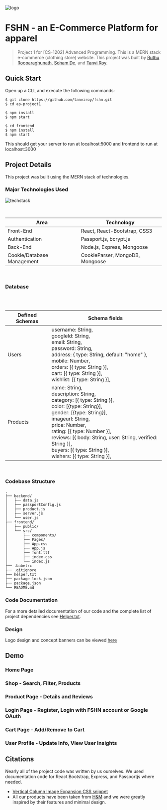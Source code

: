 ![logo](https://user-images.githubusercontent.com/61850850/96576215-79825380-12ef-11eb-9843-6bb4146b766f.png)

# FSHN - an E-Commerce Platform for apparel
> Project 1 for [CS-1202] Advanced Programming. This is a MERN stack e-commerce (clothing store) website. This project was built by [Ruthu Rooparaghunath](https://github.com/hulikalruthu), [Soham De](https://github.com/actuallysoham), and [Tanvi Roy](https://github.com/tanviroy). 

## Quick Start
Open up a CLI, and execute the following commands:
```
$ git clone https://github.com/tanviroy/fshn.git
$ cd ap-project1

$ npm install
$ npm start

$ cd frontend
$ npm install
$ npm start
```
This should get your server to run at localhost:5000 and frontend to run at localhost:3000

## Project Details
This project was built using the MERN stack of technologies.

### Major Technologies Used
![techstack](https://user-images.githubusercontent.com/61850850/96565848-8482b700-12e2-11eb-8e6c-3e0f04c98289.png)

<br/>
<table>
<thead>
<tr>
<th>Area</th>
<th>Technology</th>
</tr>
</thead>
<tbody>
	<tr>
		<td>Front-End</td>
		<td>React, React-Bootstrap, CSS3</td>
	</tr>
	<tr>
		<td>Authentication</td>
		<td>Passport.js, bcrypt.js</td>
	</tr>
	<tr>
		<td>Back-End</td>
		<td>Node.js, Express, Mongoose</td>
	</tr>
	<tr>
		<td>Cookie/Database Management</td>
		<td>CookieParser, MongoDB, Mongoose</td>
	</tr>
</tbody>
</table>
<br/>

### Database
<table>
<thead>
<tr>
<th>Defined Schemas</th>
<th>Schema fields</th>
</tr>
</thead>
<tbody>
	<tr>
		<td>Users</td>
		<td>username: String,<br/>
  		googleId: String,<br/>
  		email: String,<br/>
  		password: String,<br/>
  		address: { type: String, default: "home" },<br/>
  		mobile: Number,<br/>
  		orders: [{ type: String }],<br/>
  		cart: [{ type: String }],<br/>
  		wishlist: [{ type: String }],</td><br/>
	</tr>
	<tr>
		<td>Products</td>
		<td>name: String,<br/>
  		description: String,<br/>
 		category: [{ type: String }],<br/>
 		color: [{type: String}],<br/>
 		gender: [{type: String}],<br/>
  		imageurl: String,<br/>
  		price: Number,<br/>
 		rating: [{ type: Number }],<br/>
  		reviews: [{ body: String, user: String, verified: String }],<br/>
  		buyers: [{ type: String }],<br/>
  		wishers: [{ type: String }],</td><br/>
	</tr>
	
</tbody>
</table>
<br/>

### Codebase Structure 
```
.
├── backend/
│   ├── data.js
│   ├── passportConfig.js
│   ├── product.js
│   ├── server.js
│   └── user.js
├── frontend/
│   ├── public/
│   └── src/
│       ├── components/
│       ├── Pages/
│       ├── App.css
│       ├── App.js
│       ├── font.ttf
│       ├── index.css
│       └── index.js
├── .babelrc
├── .gitignore
├── helper.txt
├── package-lock.json
├── package.json
└── README.md
```

### Code Documentation
For a more detailed documentation of our code and the complete list of project dependencies see [Helper.txt](helper.txt).

### Design
Logo design and concept banners can be viewed [here](https://www.canva.com/design/DAEJ2_HNt70/EwHMzzYoWlaoPhGUtJx-Dw/view?utm_content=DAEJ2_HNt70&utm_campaign=designshare&utm_medium=link&utm_source=publishpresent)

## Demo
<Insert Demo GIF files here>

### Home Page

### Shop - Search, Filter, Products

### Product Page - Details and Reviews 

### Login Page - Register, Login with FSHN account or Google OAuth

### Cart Page - Add/Remove to Cart

### User Profile - Update Info, View User Insights

## Citations
Nearly all of the project code was written by us ourselves. We used documentation code for React Bootstrap, Express, and Passportjs where needed. 
* [Vertical Column Image Expansion CSS snippet](https://codepen.io/januaryofmine/pen/VRgEvV)
* All our products have been taken from [H&M](https://www2.hm.com/en_us/index.html) and we were greatly inspired by their features and minimal design.
